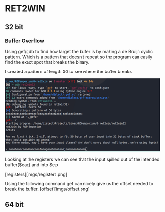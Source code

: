 # RET2WIN


## 32 bit

### Buffer Overflow

Using gef/gdb to find how larget the bufer is by making a de Bruijn cyclic pattern.
Which is a pattern that doesn't repeat so the program can easily find the exact spot that breaks the binary.

I created a pattern of length 50 to see where the buffer breaks

![pattern](imgs/pattern.png)

Looking at the registers we can see that the input spilled out of the intended buffer($eax) and into $eip

[registers][imgs/registers.png]


Using the following command gef can nicely give us the offset needed to break the buffer.
[offset][imgs/offset.png]


## 64 bit
